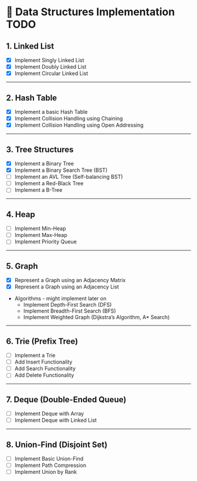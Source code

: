 # 🚀 Data Structures Implementation TODO

## 1. Linked List
- [X] Implement Singly Linked List
- [X] Implement Doubly Linked List
- [X] Implement Circular Linked List

---

## 2. Hash Table
- [X] Implement a basic Hash Table
- [X] Implement Collision Handling using Chaining
- [X] Implement Collision Handling using Open Addressing

---

## 3. Tree Structures
- [X] Implement a Binary Tree
- [X] Implement a Binary Search Tree (BST)
- [ ] Implement an AVL Tree (Self-balancing BST)
- [ ] Implement a Red-Black Tree
- [ ] Implement a B-Tree

---

## 4. Heap
- [ ] Implement Min-Heap
- [ ] Implement Max-Heap
- [ ] Implement Priority Queue

---

## 5. Graph
- [X] Represent a Graph using an Adjacency Matrix
- [X] Represent a Graph using an Adjacency List
- Algorithms - might implement later on
  - Implement Depth-First Search (DFS)
  - Implement Breadth-First Search (BFS)
  - Implement Weighted Graph (Dijkstra’s Algorithm, A* Search)

---

## 6. Trie (Prefix Tree)
- [ ] Implement a Trie
- [ ] Add Insert Functionality
- [ ] Add Search Functionality
- [ ] Add Delete Functionality

---

## 7. Deque (Double-Ended Queue)
- [ ] Implement Deque with Array
- [ ] Implement Deque with Linked List

---

## 8. Union-Find (Disjoint Set)
- [ ] Implement Basic Union-Find
- [ ] Implement Path Compression
- [ ] Implement Union by Rank

